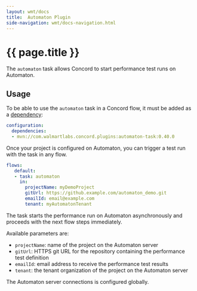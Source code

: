 ```yaml
---
layout: wmt/docs
title:  Automaton Plugin
side-navigation: wmt/docs-navigation.html
---
```


# {{ page.title }}

The `automaton` task allows Concord to start performance test runs on Automaton.

## Usage

To be able to use the `automaton` task in a Concord flow, it must be added as a
[dependency](../getting-started/concord-dsl.html#dependencies):

```yaml
configuration:
  dependencies:
  - mvn://com.walmartlabs.concord.plugins:automaton-task:0.40.0
```

Once your project is configured on Automaton, you can trigger
a test run with the task in any flow.

```yaml
flows:
   default:
   - task: automaton
     in:
       projectName: myDemoProject
       gitUrl: https://github.example.com/automaton_demo.git
       emailId: email@example.com
       tenant: myAutomatonTenant
```

The task starts the performance run on Automaton asynchronously and proceeds
with the next flow steps immediately.

Available parameters are:

- `projectName`: name of the project on the Automaton server
- `gitUrl`: HTTPS git URL for the repository containing the performance test
definition
- `emailId`: email address to receive the performance test results
- `tenant`: the tenant organization of the project on the Automaton server

The Automaton server connections is configured globally.